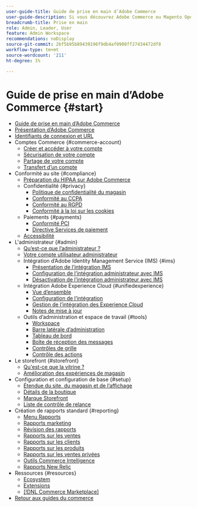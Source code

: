 ```yaml
---
user-guide-title: Guide de prise en main d’Adobe Commerce
user-guide-description: Si vous découvrez Adobe Commerce ou Magento Open Source, découvrez les ressources de l’écosystème  [!DNL Commerce] , suivez le parcours client pour explorer votre boutique et découvrez les principales fonctionnalités.
breadcrumb-title: Prise en main
role: Admin, Leader, User
feature: Admin Workspace
recommendations: noDisplay
source-git-commit: 2bf5b95b89439196f9db4af0908ff27434472df8
workflow-type: tm+mt
source-wordcount: '211'
ht-degree: 1%

---
```



# Guide de prise en main d’Adobe Commerce {#start}

+ [Guide de prise en main d’Adobe Commerce](guide-overview.md)
+ [Présentation d’Adobe Commerce](about.md)
+ [Identifiants de connexion et URL](login-urls.md)
+ Comptes Commerce {#commerce-account}
   + [Créer et accéder à votre compte](commerce-account-create.md)
   + [Sécurisation de votre compte](commerce-account-secure.md)
   + [Partage de votre compte](commerce-account-share.md)
   + [Transfert d’un compte](commerce-account-transfer.md)
+ Conformité au site {#compliance}
   + [Préparation du HIPAA sur Adobe Commerce](hipaa-ready-service.md)
   + Confidentialité {#privacy}
      + [Politique de confidentialité du magasin](privacy-policy.md)
      + [Conformité au CCPA](compliance-ccpa.md)
      + [Conformité au RGPD](compliance-gdpr.md)
      + [Conformité à la loi sur les cookies](compliance-cookie-law.md)
   + Paiements {#payments}
      + [Conformité PCI](compliance-pci.md)
      + [Directive Services de paiement](compliance-payment-services-directive.md)
   + [Accessibilité](navigation-accessibility.md)
+ L&#39;administrateur {#admin}
   + [Qu’est-ce que l’administrateur ?](admin.md)
   + [Votre compte utilisateur administrateur](admin-signin.md)
   + Intégration d’Adobe Identity Management Service (IMS) {#ims}
      + [Présentation de l’intégration IMS](adobe-ims-integration-overview.md)
      + [Configuration de l’intégration administrateur avec IMS](adobe-ims-config.md)
      + [Désactivation de l’intégration administrateur avec IMS](adobe-ims-disable.md)
   + Intégration Adobe Experience Cloud {#unifiedexperience}
      + [Vue d’ensemble](admin-unified-experience-integration-overview.md)
      + [Configuration de l’intégration](admin-unified-experience-integration-configure.md)
      + [Gestion de l’intégration des Experience Cloud](admin-unified-experience-integration-manage.md)
      + [Notes de mise à jour](admin-unified-experience-release-notes.md)
   + Outils d’administration et espace de travail {#tools}
      + [Workspace](admin-workspace.md)
      + [Barre latérale d’administration](admin-menu.md)
      + [Tableau de bord](admin-dashboard.md)
      + [Boîte de réception des messages](admin-message-inbox.md)
      + [Contrôles de grille](admin-grid-controls.md)
      + [Contrôle des actions](admin-actions-control.md)
+ Le storefront {#storefront}
   + [Qu&#39;est-ce que la vitrine ?](storefront.md)
   + [Amélioration des expériences de magasin](enhanced-experiences.md)
+ Configuration et configuration de base {#setup}
   + [Étendue du site, du magasin et de l’affichage](websites-stores-views.md)
   + [Détails de la boutique](store-details.md)
   + [Marque Storefront](storefront-branding.md)
   + [Liste de contrôle de relance](prelaunch-checklist.md)
+ Création de rapports standard {#reporting}
   + [Menu Rapports](reports-menu.md)
   + [Rapports marketing](marketing-reports.md)
   + [Révision des rapports](review-reports.md)
   + [Rapports sur les ventes](sales-reports.md)
   + [Rapports sur les clients](customer-reports.md)
   + [Rapports sur les produits](product-reports.md)
   + [Rapports sur les ventes privées](private-sales-reports.md)
   + [Outils Commerce Intelligence](business-intelligence.md)
   + [Rapports New Relic](new-relic-reporting.md)
+ Ressources {#resources}
   + [Ecosystem](resources.md)
   + [Extensions](extensions.md)
   + [[!DNL Commerce Marketplace]](commerce-marketplace.md)
+ [Retour aux guides du commerce](https://experienceleague.adobe.com/en/docs/commerce-admin/user-guides/home)

